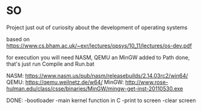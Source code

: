 # SO
Project just out of curiosity about the development of operating systems

based on https://www.cs.bham.ac.uk/~exr/lectures/opsys/10_11/lectures/os-dev.pdf


for execution you will need NASM, QEMU an MinGW added to Path
done, that's just run Compile and Run.bat

NASM: https://www.nasm.us/pub/nasm/releasebuilds/2.14.03rc2/win64/
QEMU: https://qemu.weilnetz.de/w64/
MinGW: http://www.rose-hulman.edu/class/csse/binaries/MinGW/mingw-get-inst-20110530.exe

DONE:
-bootloader
-main kernel function in C
-print to screen
-clear screen
